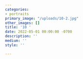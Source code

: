 ```yaml
---
categories:
- portraits
primary_image: "/uploads/10-2.jpg"
other_images: []
title: '10 '
date: 2022-05-01 00:00:00 -0700
description: ''
medium: ''
style: ''

---
```

